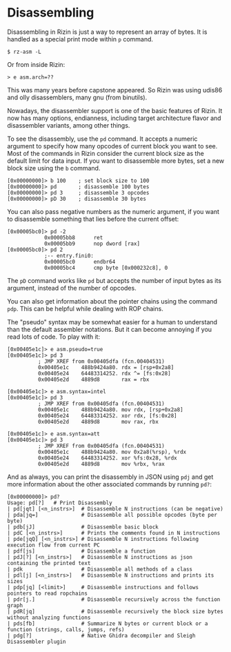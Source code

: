 # Disassembling

Disassembling in Rizin is just a way to represent an array of bytes. It is handled as a special print mode within
`p` command.

```
$ rz-asm -L
```

Or from inside Rizin:

```
> e asm.arch=??
```

This was many years before capstone appeared. So Rizin was using udis86 and olly disassemblers,
many gnu (from binutils).

Nowadays, the disassembler support is one of the basic features of Rizin. It now has many options, endianness,
including target architecture flavor and disassembler variants, among other things.

To see the disassembly, use the `pd` command. It accepts a numeric argument to specify how many opcodes
of current block you want to see. Most of the commands in Rizin consider the current block size as the default limit
for data input. If you want to disassemble more bytes, set a new block size using the `b` command.

```
[0x00000000]> b 100    ; set block size to 100
[0x00000000]> pd       ; disassemble 100 bytes
[0x00000000]> pd 3     ; disassemble 3 opcodes
[0x00000000]> pD 30    ; disassemble 30 bytes
```
You can also pass negative numbers as the numeric argument, if you want to disassemble something that lies before
the current offset:

```
[0x00005bc0]> pd -2
            0x00005bb8      ret
            0x00005bb9      nop dword [rax]
[0x00005bc0]> pd 2
            ;-- entry.fini0:
            0x00005bc0      endbr64
            0x00005bc4      cmp byte [0x000232c8], 0
```

The `pD` command works like `pd` but accepts the number of input bytes as its argument, instead of the number of opcodes.

You can also get information about the pointer chains using the command `pdp`. This can be helpful while dealing
with ROP chains.

The "pseudo" syntax may be somewhat easier for a human to understand than the default assembler notations.
But it can become annoying if you read lots of code. To play with it:

```
[0x00405e1c]> e asm.pseudo=true
[0x00405e1c]> pd 3
		  ; JMP XREF from 0x00405dfa (fcn.00404531)
		  0x00405e1c    488b9424a80. rdx = [rsp+0x2a8]
		  0x00405e24    64483314252. rdx ^= [fs:0x28]
		  0x00405e2d    4889d8       rax = rbx

[0x00405e1c]> e asm.syntax=intel
[0x00405e1c]> pd 3
		  ; JMP XREF from 0x00405dfa (fcn.00404531)
		  0x00405e1c    488b9424a80. mov rdx, [rsp+0x2a8]
		  0x00405e24    64483314252. xor rdx, [fs:0x28]
		  0x00405e2d    4889d8       mov rax, rbx

[0x00405e1c]> e asm.syntax=att
[0x00405e1c]> pd 3
		  ; JMP XREF from 0x00405dfa (fcn.00404531)
		  0x00405e1c    488b9424a80. mov 0x2a8(%rsp), %rdx
		  0x00405e24    64483314252. xor %fs:0x28, %rdx
		  0x00405e2d    4889d8       mov %rbx, %rax
```

And as always, you can print the disassembly in JSON using `pdj` and get more information about the other associated
commands by running `pd?`:

```
[0x00000000]> pd?
Usage: pd[?]   # Print Disassembly
| pd[jqt] [<n_instrs>]  # Disassemble N instructions (can be negative)
| pda[jq=]              # Disassemble all possible opcodes (byte per byte)
| pdb[jJ]               # Disassemble basic block
| pdC [<n_instrs>]      # Prints the comments found in N instructions
| pde[jqQ] [<n_instrs>] # Disassemble N instructions following execution flow from current PC
| pdf[js]               # Disassemble a function
| pdJ[?] [<n_instrs>]   # Disassemble N instructions as json containing the printed text
| pdk                   # Disassemble all methods of a class
| pdl[j] [<n_instrs>]   # Disassemble N instructions and prints its sizes
| pdp[jq] [<limit>]     # Disassemble instructions and follows pointers to read ropchains
| pdr[j.]               # Disassemble recursively across the function graph
| pdR[jq]               # Disassemble recursively the block size bytes without analyzing functions
| pds[fb]               # Summarize N bytes or current block or a function (strings, calls, jumps, refs)
| pdg[?]                # Native Ghidra decompiler and Sleigh Disassembler plugin
```
